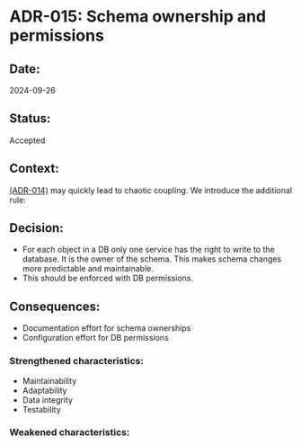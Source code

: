 # ADR-015: Schema ownership and permissions

## Date:
2024-09-26

## Status:
Accepted

## Context:

[(ADR-014)](/ADR/ADR-014-multiple-services-on-same-database.md) may quickly lead to chaotic coupling. We introduce the additional rule:

## Decision:
- For each object in a DB only one service has the right to write to the database.
  It is the owner of the schema. This makes schema changes more predictable and maintainable.
- This should be enforced with DB permissions.

## Consequences:
- Documentation effort for schema ownerships
- Configuration effort for DB permissions

### Strengthened characteristics:
- Maintainability
- Adaptability
- Data integrity
- Testability

### Weakened characteristics:
